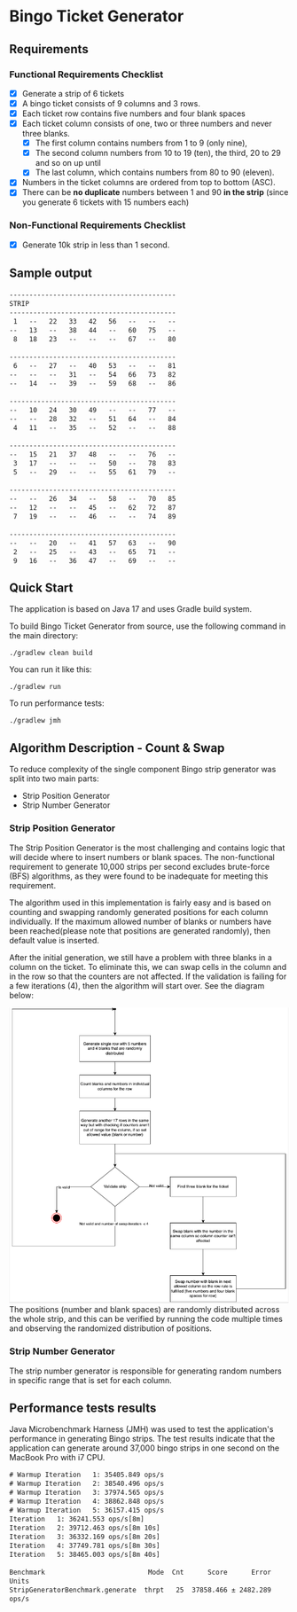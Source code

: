 # Bingo Ticket Generator

## Requirements

### Functional Requirements Checklist

- [x] Generate a strip of 6 tickets
- [x] A bingo ticket consists of 9 columns and 3 rows.
- [x] Each ticket row contains five numbers and four blank spaces
- [x] Each ticket column consists of one, two or three numbers and never three blanks.
  - [x] The first column contains numbers from 1 to 9 (only nine),
  - [x] The second column numbers from 10 to 19 (ten), the third, 20 to 29 and so on up until
  - [x] The last column, which contains numbers from 80 to 90 (eleven).
- [x] Numbers in the ticket columns are ordered from top to bottom (ASC).
- [x] There can be **no duplicate** numbers between 1 and 90 **in the strip** (since you generate 6 tickets with 15 numbers each)

### Non-Functional Requirements Checklist
- [x] Generate 10k strip in less than 1 second.

## Sample output
```
------------------------------------------
STRIP
------------------------------------------
 1   --   22   33   42   56   --   --   --
--   13   --   38   44   --   60   75   --
 8   18   23   --   --   --   67   --   80

------------------------------------------
 6   --   27   --   40   53   --   --   81
--   --   --   31   --   54   66   73   82
--   14   --   39   --   59   68   --   86

------------------------------------------
--   10   24   30   49   --   --   77   --
--   --   28   32   --   51   64   --   84
 4   11   --   35   --   52   --   --   88

------------------------------------------
--   15   21   37   48   --   --   76   --
 3   17   --   --   --   50   --   78   83
 5   --   29   --   --   55   61   79   --

------------------------------------------
--   --   26   34   --   58   --   70   85
--   12   --   --   45   --   62   72   87
 7   19   --   --   46   --   --   74   89

------------------------------------------
--   --   20   --   41   57   63   --   90
 2   --   25   --   43   --   65   71   --
 9   16   --   36   47   --   69   --   --
```

## Quick Start
The application is based on Java 17 and uses Gradle build system.

To build Bingo Ticket Generator from source, use the following command in the main directory:

    ./gradlew clean build

You can run it like this:

    ./gradlew run

To run performance tests:

    ./gradlew jmh

## Algorithm Description - Count & Swap
To reduce complexity of the single component Bingo strip generator was split into two main parts:
- Strip Position Generator
- Strip Number Generator

### Strip Position Generator
The Strip Position Generator is the most challenging and contains logic that will decide where to insert numbers or blank spaces. The non-functional requirement to generate 10,000 strips per second excludes brute-force (BFS) algorithms, as they were found to be inadequate for meeting this requirement.

The algorithm used in this implementation is fairly easy and is based on counting and swapping randomly generated positions for each column individually. If the maximum allowed number of blanks or numbers have been reached(please note that positions are generated randomly), then default value is inserted.

After the initial generation, we still have a problem with three blanks in a column on the ticket. To eliminate this, we can swap cells in the column and in the row so that the counters are not affected. If the validation is failing for a few iterations (4), then the algorithm will start over. See the diagram below:

![bingo_position_generator.png](bingo_position_generator.png)
The positions (number and blank spaces) are randomly distributed across the whole strip, and this can be verified by running the code multiple times and observing the randomized distribution of positions.

### Strip Number Generator
The strip number generator is responsible for generating random numbers in specific range that is set for each column. 

## Performance tests results
Java Microbenchmark Harness (JMH) was used to test the application's performance in generating Bingo strips. The test results indicate that the application can generate around 37,000 bingo strips in one second on the MacBook Pro with i7 CPU.

```
# Warmup Iteration   1: 35405.849 ops/s
# Warmup Iteration   2: 38540.496 ops/s
# Warmup Iteration   3: 37974.565 ops/s
# Warmup Iteration   4: 38862.848 ops/s
# Warmup Iteration   5: 36157.415 ops/s
Iteration   1: 36241.553 ops/s[8m]
Iteration   2: 39712.463 ops/s[8m 10s]
Iteration   3: 36332.169 ops/s[8m 20s]
Iteration   4: 37749.781 ops/s[8m 30s]
Iteration   5: 38465.003 ops/s[8m 40s]

Benchmark                          Mode  Cnt      Score      Error  Units
StripGeneratorBenchmark.generate  thrpt   25  37858.466 ± 2482.289  ops/s
```
